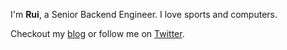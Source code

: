 I'm **Rui**, a Senior Backend Engineer. I love sports and computers.

Checkout my [blog](https://piresrui.github.io) or follow me on [Twitter](https://twitter.com/0xPires).
